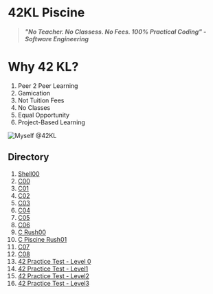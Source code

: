 # 42KL Piscine

> ***"No Teacher. No Classess. No Fees. 100% Practical Coding" - Software Engineering***

# Why 42 KL?
1. Peer 2 Peer Learning
2. Gamication
3. Not Tuition Fees
4. No Classes
5. Equal Opportunity
6. Project-Based Learning

![Myself @42KL](https://i.imgur.com/6to9ib1.jpg)

## Directory

1. [Shell00](https://github.com/yclim95/42KL_Piscine/tree/master/Shell00)
2. [C00](https://github.com/yclim95/42KL_Piscine/tree/master/C00)
3. [C01](https://github.com/yclim95/42KL_Piscine/tree/master/C01)
4. [C02](https://github.com/yclim95/42KL_Piscine/tree/master/C02)
5. [C03](https://github.com/yclim95/42KL_Piscine/tree/master/C03)
6. [C04](https://github.com/yclim95/42KL_Piscine/tree/master/C04)
7. [C05](https://github.com/yclim95/42KL_Piscine/tree/master/C05)
8. [C06](https://github.com/yclim95/42KL_Piscine/tree/master/C06)
9. [C Rush00](https://github.com/yclim95/42KL_Piscine/tree/master/Crush00)
10. [C Piscine Rush01](https://github.com/yclim95/42KL_Piscine/tree/master/Crush01)
11. [C07](https://github.com/yclim95/42KL_Piscine/tree/master/C07)
12. [C08](https://github.com/yclim95/42KL_Piscine/tree/master/C08)
13. [42 Practice Test - Level 0](https://github.com/yclim95/42KL_Piscine/tree/master/42PracticeTest-Level0)
14. [42 Practice Test - Level1](https://github.com/yclim95/42KL_Piscine/tree/master/42PracticeTest-Level1)
15. [42 Practice Test - Level2](https://github.com/yclim95/42KL_Piscine/tree/master/42PracticeTest-Level2)
16. [42 Practice Test - Level3](https://github.com/yclim95/42KL_Piscine/tree/master/42PracticeTest-Level3)